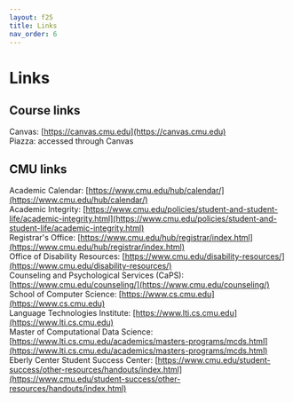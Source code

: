 ```yaml
---
layout: f25
title: Links
nav_order: 6
---
```


# Links
## Course links

Canvas: [https://canvas.cmu.edu](https://canvas.cmu.edu) <br />
Piazza: accessed through Canvas <br />

## CMU links

Academic Calendar: [https://www.cmu.edu/hub/calendar/](https://www.cmu.edu/hub/calendar/) <br />
Academic Integrity: [https://www.cmu.edu/policies/student-and-student-life/academic-integrity.html](https://www.cmu.edu/policies/student-and-student-life/academic-integrity.html) <br />
Registrar's Office: [https://www.cmu.edu/hub/registrar/index.html](https://www.cmu.edu/hub/registrar/index.html) <br />
Office of Disability Resources: [https://www.cmu.edu/disability-resources/](https://www.cmu.edu/disability-resources/) <br />
Counseling and Psychological Services (CaPS): [https://www.cmu.edu/counseling/](https://www.cmu.edu/counseling/) <br />
School of Computer Science: [https://www.cs.cmu.edu](https://www.cs.cmu.edu) <br />
Language Technologies Institute: [https://www.lti.cs.cmu.edu](https://www.lti.cs.cmu.edu) <br />
Master of Computational Data Science: [https://www.lti.cs.cmu.edu/academics/masters-programs/mcds.html](https://www.lti.cs.cmu.edu/academics/masters-programs/mcds.html) <br />
Eberly Center Student Success Center: [https://www.cmu.edu/student-success/other-resources/handouts/index.html](https://www.cmu.edu/student-success/other-resources/handouts/index.html)